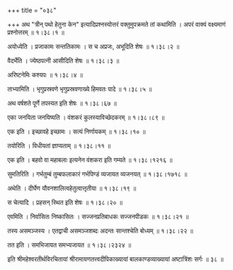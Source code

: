 +++
title = "०३८"

+++
अथ "त्रीन् पथो हेतुना केन" इत्यादिप्रश्नस्योत्तरं वक्तुमुपक्रमते तां कथामिति । अपरं वाक्यं वक्ष्यमाणं प्रश्नोत्तरम्  ॥  १।३८।१ ॥   

  

अयोध्येति । प्रजाकामः सन्ततिकामः । स च अप्रजः, अभूदिति शेषः  ॥  १।३८।२ ॥   

  

वैदर्भेति । ज्येष्ठपत्नी आसीदिति शेषः  ॥  १।३८।३ ॥   

  

अरिष्टनेमिः कश्यपः  ॥  १।३८।४ ॥   

  

ताभ्यामिति । भृगुप्रस्रवणे भृगुप्रस्रवणाख्ये हिमवतः पादे  ॥  १।३८।५ ॥   

  

अथ वर्षशते पूर्णे तपस्यत इति शेषः  ॥  १।३८।६७ ॥   

  

एका जनयिता जनयिष्यति । वंशकरं कुलस्याविच्छेदकरम्  ॥  १।३८।८९ ॥   

  

एक इति । इच्छावहे इच्छामः । सत्यं निर्णायकम्  ॥  १।३८।१० ॥   

  

तयोरिति । विधीयतां ज्ञाप्यताम्  ॥  १।३८।११ ॥   

  

एक इति । बहवो वा महाबलाः इत्यनेन वंशकरा इति गम्यते  ॥  १।३८।१२१६ ॥   

  

सुमतिरिति । गर्भतुम्बं तुम्बफलाकारं गर्भपिण्डं व्यजायत व्यजनयत्  ॥  १।३८।१७१८ ॥   

  

अथेति । दीर्घेण यौवनशालित्वहेतुत्वात्तृतीया  ॥  १।३८।१९ ॥   

  

स चेत्यादि । प्रहसन् स्थित इति शेषः  ॥  १।३८।२० ॥   

  

एवमिति । निर्वासितः निष्कासितः । सज्जनप्रतिबाधकः सज्जनपीडकः  ॥  १।३८।२१ ॥   

  

तस्य असमञ्जस्य । एतद्वाची असमञ्जशब्दः अदन्तः सान्तश्चेति बोध्यम्  ॥  १।३८।२२ ॥   

  

तत इति । समभिजायत समभ्यजायत  ॥  १।३८।२३२४ ॥   

  

इति श्रीमहेश्वरतीर्थविरचितायां श्रीरामायणतत्त्वदीपिकाख्यायां बालकाण्डव्याख्यायां अष्टात्रिंशः सर्गः  ॥  ३८  ॥   

  

  

